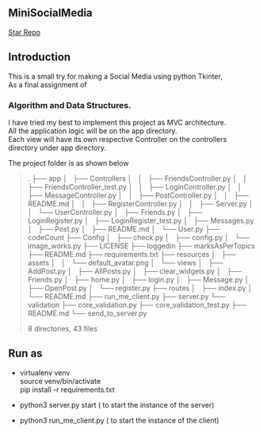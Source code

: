 ## MiniSocialMedia
[Star Repo]


## Introduction
This is a small try for making a Social Media using python Tkinter,  
As a final assignment of 

### Algorithm and Data Structures.


I have tried my best to implement this project as MVC architecture.\
All the application logic will be on the app directory.\
Each view will have its own respective Controller on the controllers\
directory under app directory.

The project folder is as shown below

> .
> ├── app
> │   ├── Controllers
> │   │   ├── FriendsController.py
> │   │   ├── FriendsController_test.py
> │   │   ├── LoginController.py
> │   │   ├── MessageController.py
> │   │   ├── PostController.py
> │   │   ├── README.md
> │   │   ├── RegisterController.py
> │   │   ├── Server.py
> │   │   └── UserController.py
> │   ├── Friends.py
> │   ├── LoginRegister.py
> │   ├── LoginRegister_test.py
> │   ├── Messages.py
> │   ├── Post.py
> │   ├── README.md
> │   └── User.py
> ├── codeCount
> ├── Config
> │   ├── check.py
> │   ├── config.py
> │   └── image_works.py
> ├── LICENSE
> ├── loggedin
> ├── marksAsPerTopics
> ├── README.md
> ├── requirements.txt
> ├── resources
> │   ├── assets
> │   │   └── default_avatar.png
> │   └── views
> │       ├── AddPost.py
> │       ├── AllPosts.py
> │       ├── clear_widgets.py
> │       ├── Friends.py
> │       ├── home.py
> │       ├── login.py
> │       ├── Message.py
> │       ├── OpenPost.py
> │       └── register.py
> ├── routes
> │   ├── index.py
> │   └── README.md
> ├── run_me_client.py
> ├── server.py
> └── validation
>     ├── core_validation.py
>     ├── core_validation_test.py
>     ├── README.md
>     └── send_to_server.py
>
> 8 directories, 43 files

## Run as

- virtualenv venv \
  source venv/bin/activate \
  pip install -r requirements.txt

- python3 server.py start ( to start the instance of the server)

- python3 run_me_client.py ( to start the instance of the client)



[Star Repo]: https://github.com/leodahal4/MiniSocialMedia
